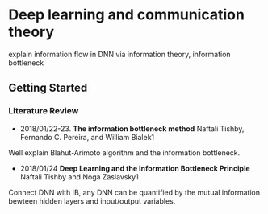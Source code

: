 # Deep learning and communication theory

explain information flow in DNN via information theory, information bottleneck

## Getting Started

### Literature Review

- 2018/01/22-23. **The information bottleneck method** Naftali Tishby, Fernando C. Pereira, and William Bialek1

Well explain Blahut-Arimoto algorithm and the information bottleneck. 

- 2018/01/24 **Deep Learning and the Information Bottleneck Principle** Naftali Tishby and Noga Zaslavsky1

Connect DNN with IB, any DNN can be quantified by the mutual information bewteen hidden layers and input/output variables. 
